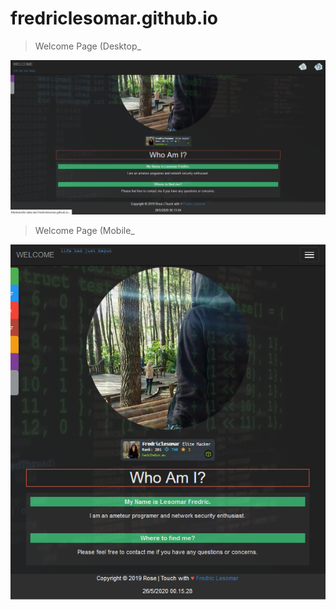 # fredriclesomar.github.io

> Welcome Page (Desktop_
  <img src="https://raw.githubusercontent.com/fredriclesomar/fredriclesomar.github.io/master/images/1.png" width="750" title="Tampilan Desktop">
</p>

> Welcome Page (Mobile_
  <img src="https://raw.githubusercontent.com/fredriclesomar/fredriclesomar.github.io/master/images/2.png" width="750" title="Tampilan Mobile">
</p>
